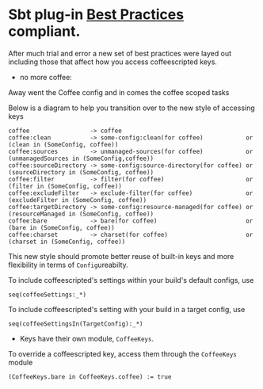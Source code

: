 # Sbt plug-in [Best Practices][bp] compliant.

After much trial and error a new set of best practices were layed out including those that affect
how you access coffeescripted keys.

- no more coffee:<tab>

Away went the Coffee config and in comes the coffee scoped tasks

Below is a diagram to help you transition over to the new style of accessing keys

    coffee                 -> coffee
    coffee:clean           -> some-config:clean(for coffee)            or (clean in (SomeConfig, coffee))
    coffee:sources         -> unmanaged-sources(for coffee)            or (unmanagedSources in (SomeConfig,coffee))
    coffee:sourceDirectory -> some-config:source-directory(for coffee) or (sourceDirectory in (SomeConfig, coffee))
    coffee:filter          -> filter(for coffee)                       or (filter in (SomeConfig, coffee))
    coffee:excludeFilter   -> exclude-filter(for coffee)               or (excludeFilter in (SomeConfig, coffee))
    coffee:targetDirectory -> some-config:resource-managed(for coffee) or (resourceManaged in (SomeConfig, coffee))
    coffee:bare            -> bare(for coffee)                         or (bare in (SomeConfig, coffee))
    coffee:charset         -> charset(for coffee)                      or (charset in (SomeConfig, coffee))

This new style should promote better reuse of built-in keys and more flexibility in terms of
`Config`ureabilty.

To include coffeescripted's settings within your build's default configs, use

    seq(coffeeSettings:_*)

To include coffeescripted's setting with your build in a target config, use

    seq(coffeeSettingsIn(TargetConfig):_*)

- Keys have their own module, `CoffeeKeys`.

To override a coffeescripted key, access them through the `CoffeeKeys` module

    (CoffeeKeys.bare in CoffeeKeys.coffee) := true

[bp]: https://github.com/harrah/xsbt/wiki/Plugins-Best-Practices
